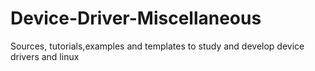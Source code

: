 # Device-Driver-Miscellaneous
Sources, tutorials,examples and templates to study and develop device drivers and linux 
